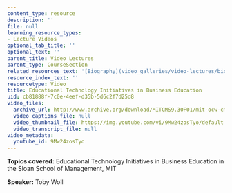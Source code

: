 ```yaml
---
content_type: resource
description: ''
file: null
learning_resource_types:
- Lecture Videos
optional_tab_title: ''
optional_text: ''
parent_title: Video Lectures
parent_type: CourseSection
related_resources_text: '[Biography](video_galleries/video-lectures/biography)'
resource_index_text: ''
resourcetype: Video
title: Educational Technology Initiatives in Business Education
uid: cb81888f-7c0e-4eef-d35b-5d6c2f7d25d8
video_files:
  archive_url: http://www.archive.org/download/MITCMS9.30F01/mit-ocw-cms930-toby-03jul2003-220k.mp4
  video_captions_file: null
  video_thumbnail_file: https://img.youtube.com/vi/9Mw24zosTyo/default.jpg
  video_transcript_file: null
video_metadata:
  youtube_id: 9Mw24zosTyo
---
```


**Topics covered:** Educational Technology Initiatives in Business Education in the Sloan School of Management, MIT  
  
**Speaker:** Toby Woll